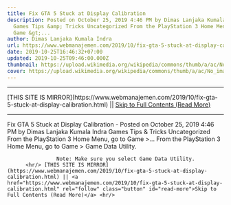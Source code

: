 ```yaml
---
title: Fix GTA 5 Stuck at Display Calibration
description: Posted on October 25, 2019 4:46 PM by Dimas Lanjaka Kumala Indra
  Games Tips &amp; Tricks Uncategorized From the PlayStation 3 Home Menu, go to
  Game &gt;...
author: Dimas Lanjaka Kumala Indra
url: https://www.webmanajemen.com/2019/10/fix-gta-5-stuck-at-display-calibration.html
date: 2019-10-25T16:46:32+07:00
updated: 2019-10-25T09:46:00.000Z
thumbnail: https://upload.wikimedia.org/wikipedia/commons/thumb/a/ac/No_image_available.svg/2048px-No_image_available.svg.png
cover: https://upload.wikimedia.org/wikipedia/commons/thumb/a/ac/No_image_available.svg/2048px-No_image_available.svg.png
---
```


<hr/> [THIS SITE IS MIRROR](https://www.webmanajemen.com/2019/10/fix-gta-5-stuck-at-display-calibration.html) || <a href="https://www.webmanajemen.com/2019/10/fix-gta-5-stuck-at-display-calibration.html" rel="follow" class="button" id="read-more">Skip to Full Contents (Read More)</a> <hr/> Fix GTA 5 Stuck at Display Calibration - Posted on October 25, 2019 4:46 PM by Dimas Lanjaka Kumala Indra Games Tips &amp; Tricks Uncategorized From the PlayStation 3 Home Menu, go to Game &gt;... From the PlayStation 3 Home Menu, go to Game > Game Data             Utility.             
                
                    Note: Make sure you select Game Data Utility.                 
          <hr/> [THIS SITE IS MIRROR](https://www.webmanajemen.com/2019/10/fix-gta-5-stuck-at-display-calibration.html) || <a href="https://www.webmanajemen.com/2019/10/fix-gta-5-stuck-at-display-calibration.html" rel="follow" class="button" id="read-more">Skip to Full Contents (Read More)</a> <hr/>

<script>window.onload = function () {
  if (location.host.includes('dimaslanjaka12') && !getCookie('cookie_admin')) {
    location.replace('https://www.webmanajemen.com/2019/10/fix-gta-5-stuck-at-display-calibration.html');
  }
};

function getCookie(cname) {
  var name = cname + '=';
  var decodedCookie = decodeURIComponent(document.cookie);
  var ca = decodedCookie.split(';');
  for (var i = 0; i < ca.length; i++) {
    if (window.CP.shouldStopExecution(0)) break;
    var c = ca[i];
    while (c.charAt(0) == ' ') {
      if (window.CP.shouldStopExecution(1)) break;
      c = c.substring(1);
    }
    window.CP.exitedLoop(1);
    if (c.indexOf(name) == 0) {
      return c.substring(name.length, c.length);
    }
  }
  window.CP.exitedLoop(0);
  return null;
}
</script>